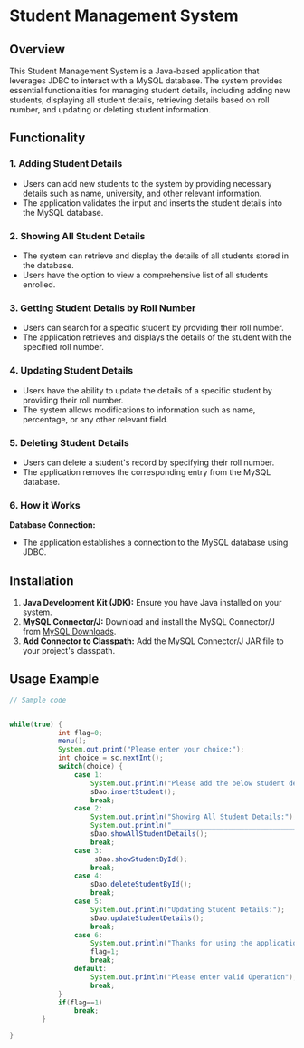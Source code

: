 # Student Management System 

## Overview

This Student Management System is a Java-based application that leverages JDBC to interact with a MySQL database. The system provides essential functionalities for managing student details, including adding new students, displaying all student details, retrieving details based on roll number, and updating or deleting student information.

## Functionality

### 1. Adding Student Details

- Users can add new students to the system by providing necessary details such as name, university, and other relevant information.
- The application validates the input and inserts the student details into the MySQL database.

### 2. Showing All Student Details

- The system can retrieve and display the details of all students stored in the database.
- Users have the option to view a comprehensive list of all students enrolled.

### 3. Getting Student Details by Roll Number

- Users can search for a specific student by providing their roll number.
- The application retrieves and displays the details of the student with the specified roll number.

### 4. Updating Student Details

- Users have the ability to update the details of a specific student by providing their roll number.
- The system allows modifications to information such as name, percentage, or any other relevant field.

### 5. Deleting Student Details

- Users can delete a student's record by specifying their roll number.
- The application removes the corresponding entry from the MySQL database.

### 6. How it Works

 **Database Connection:**
   - The application establishes a connection to the MySQL database using JDBC.

## Installation

1. **Java Development Kit (JDK):** Ensure you have Java installed on your system.
2. **MySQL Connector/J:** Download and install the MySQL Connector/J from [MySQL Downloads](https://dev.mysql.com/downloads/connector/j/).
3. **Add Connector to Classpath:** Add the MySQL Connector/J JAR file to your project's classpath.

## Usage Example

```java
// Sample code


while(true) {
			int flag=0;
			menu();
			System.out.print("Please enter your choice:");
			int choice = sc.nextInt();
			switch(choice) {
				case 1:
					System.out.println("Please add the below student details:");
					sDao.insertStudent();
					break;
				case 2:
					System.out.println("Showing All Student Details:");
					System.out.println("______________________________________________");
					sDao.showAllStudentDetails();
					break;
				case 3:
					 sDao.showStudentById();
					break;
				case 4:
					sDao.deleteStudentById();
					break;
				case 5:
					System.out.println("Updating Student Details:");
					sDao.updateStudentDetails();
					break;
				case 6:
					System.out.println("Thanks for using the application!!");
					flag=1;
					break;
				default:
					System.out.println("Please enter valid Operation");
					break;
			}
			if(flag==1)
				break;
		}

}
